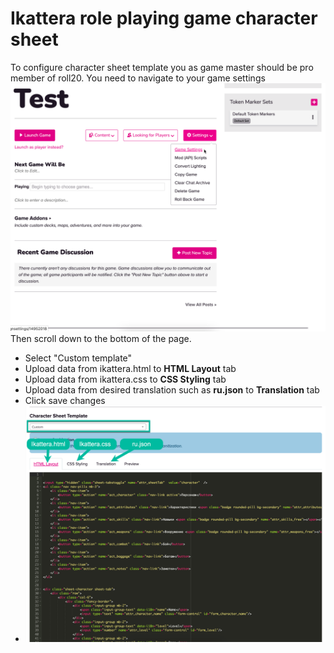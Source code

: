 # Ikattera role playing game character sheet

To configure character sheet template you as game master should be pro member of roll20. You need to navigate to your game settings
![Game settings](help-game-settings.png)
Then scroll down to the bottom of the page.
* Select "Custom template"
* Upload data from ikattera.html to **HTML Layout** tab
* Upload data from ikattera.css to **CSS Styling** tab
* Upload data from desired translation such as **ru.json** to **Translation** tab
* Click save changes
* ![Game settings](help-custom-charsheet-config.png)

